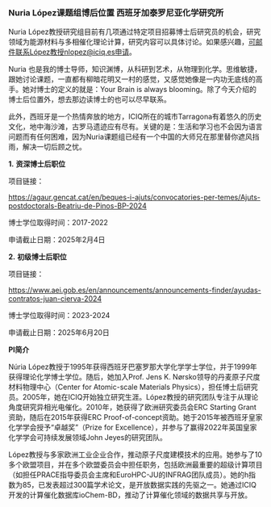 ### Nuria López课题组博后位置 西班牙加泰罗尼亚化学研究所

 

Nuria López教授研究组目前有几项通过特定项目招募博士后研究员的机会，研究领域为能源材料与多相催化理论计算，研究内容可以具体讨论。如果感兴趣，可邮件联系López教授nlopez@iciq.es申请。

Nuria 也是我的博士导师，知识渊博，从科研到艺术，从物理到化学。思维敏捷，跟她讨论课题，一直都有柳暗花明又一村的感觉，又感觉她像是一内功无底线的高手。她对博士的定义的就是：Your Brain is always blooming。除了今天介绍的博士后位置外，想去那边读博士的也可以尽早联系。

 此外，西班牙是一个热情奔放的地方，ICIQ所在的城市Tarragona有着悠久的历史文化，地中海沙滩，古罗马遗迹应有尽有。关键的是：生活和学习也不会因为语言问题而有任何困难，因为Nuria课题组已经有一个中国的大师兄在那里替你遮风挡雨，解决一切后顾之忧。

 

**1.**   **资深博士后职位**

项目链接：

https://agaur.gencat.cat/en/beques-i-ajuts/convocatories-per-temes/Ajuts-postdoctorals-Beatriu-de-Pinos-BP-2024

博士学位取得时间：2017-2022

申请截止日期：2025年2月4日

 

**2.**   **初级博士后职位**

项目链接：

https://www.aei.gob.es/en/announcements/announcements-finder/ayudas-contratos-juan-cierva-2024

博士学位取得时间：2023-2024

申请截止日期：2025年6月20日

 

**PI简介**

Núria López教授于1995年获得西班牙巴塞罗那大学化学学士学位，并于1999年获得理论化学博士学位。随后，她加入Prof. Jens K. Nørsko领导的丹麦原子尺度材料物理中心（Center for Atomic-scale Materials Physics），担任博士后研究员。2005年，她在ICIQ开始独立研究生涯。López教授的研究团队专注于从理论角度研究异相光电催化。2010年，她获得了欧洲研究委员会ERC Starting Grant资助，随后在2015年获得ERC Proof-of-concept资助。她于2015年被西班牙皇家化学学会授予“卓越奖”（Prize for Excellence），并参与了赢得2022年英国皇家化学学会可持续发展领域John Jeyes的研究团队。

López教授与多家欧洲工业企业合作，推动原子尺度建模技术的应用。她参与了10多个欧盟项目，并在多个欧盟委员会中担任职务，包括欧洲最重要的超级计算项目（如担任PRACE指导委员会主席和EuroHPC-JU的INFRAG团队成员）。她的h指数为85，已发表超过300篇学术论文，是开放数据实践的先驱之一。她通过ICIQ开发的计算催化数据库ioChem-BD，推动了计算催化领域的数据共享与开放。



 